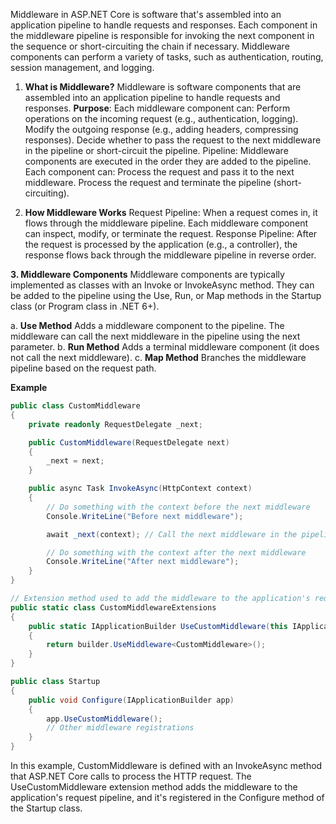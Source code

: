 Middleware in ASP.NET Core is software that's assembled into an application pipeline to handle requests and responses. Each component in the middleware pipeline is responsible for invoking the next component in the sequence or short-circuiting the chain if necessary. Middleware components can perform a variety of tasks, such as authentication, routing, session management, and logging.

1. **What is Middleware?** Middleware is software components that are assembled into an application pipeline to handle requests and responses.
**Purpose**: Each middleware component can:
Perform operations on the incoming request (e.g., authentication, logging).
Modify the outgoing response (e.g., adding headers, compressing responses).
Decide whether to pass the request to the next middleware in the pipeline or short-circuit the pipeline.
Pipeline: Middleware components are executed in the order they are added to the pipeline. Each component can:
Process the request and pass it to the next middleware.
Process the request and terminate the pipeline (short-circuiting).

2. **How Middleware Works**
Request Pipeline: When a request comes in, it flows through the middleware pipeline. Each middleware component can inspect, modify, or terminate the request.
Response Pipeline: After the request is processed by the application (e.g., a controller), the response flows back through the middleware pipeline in reverse order.

**3. Middleware Components**
Middleware components are typically implemented as classes with an Invoke or InvokeAsync method. They can be added to the pipeline using the Use, Run, or Map methods in the Startup class (or Program class in .NET 6+).

a. **Use Method**
Adds a middleware component to the pipeline. The middleware can call the next middleware in the pipeline using the next parameter.
b. **Run Method**
Adds a terminal middleware component (it does not call the next middleware).
c. **Map Method**
Branches the middleware pipeline based on the request path.

**Example**
```csharp
public class CustomMiddleware
{
    private readonly RequestDelegate _next;

    public CustomMiddleware(RequestDelegate next)
    {
        _next = next;
    }

    public async Task InvokeAsync(HttpContext context)
    {
        // Do something with the context before the next middleware
        Console.WriteLine("Before next middleware");

        await _next(context); // Call the next middleware in the pipeline

        // Do something with the context after the next middleware
        Console.WriteLine("After next middleware");
    }
}

// Extension method used to add the middleware to the application's request pipeline
public static class CustomMiddlewareExtensions
{
    public static IApplicationBuilder UseCustomMiddleware(this IApplicationBuilder builder)
    {
        return builder.UseMiddleware<CustomMiddleware>();
    }
}

public class Startup
{
    public void Configure(IApplicationBuilder app)
    {
        app.UseCustomMiddleware();
        // Other middleware registrations
    }
}
```

In this example, CustomMiddleware is defined with an InvokeAsync method that ASP.NET Core calls to process the HTTP request. The UseCustomMiddleware extension method adds the middleware to the application's request pipeline, and it's registered in the Configure method of the Startup class.